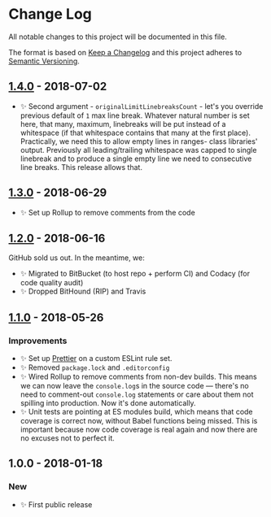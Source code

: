 # Change Log

All notable changes to this project will be documented in this file.

The format is based on [Keep a Changelog](http://keepachangelog.com/)
and this project adheres to [Semantic Versioning](http://semver.org/).

## [1.4.0] - 2018-07-02

- ✨ Second argument - `originalLimitLinebreaksCount` - let's you override previous default of `1` max line break. Whatever natural number is set here, that many, maximum, linebreaks will be put instead of a whitespace (if that whitespace contains that many at the first place). Practically, we need this to allow empty lines in ranges- class libraries' output. Previously all leading/trailing whitespace was capped to single linebreak and to produce a single empty line we need to consecutive line breaks. This release allows that.

## [1.3.0] - 2018-06-29

- ✨ Set up Rollup to remove comments from the code

## [1.2.0] - 2018-06-16

GitHub sold us out. In the meantime, we:

- ✨ Migrated to BitBucket (to host repo + perform CI) and Codacy (for code quality audit)
- ✨ Dropped BitHound (RIP) and Travis

## [1.1.0] - 2018-05-26

### Improvements

- ✨ Set up [Prettier](https://prettier.io) on a custom ESLint rule set.
- ✨ Removed `package.lock` and `.editorconfig`
- ✨ Wired Rollup to remove comments from non-dev builds. This means we can now leave the `console.log`s in the source code — there's no need to comment-out `console.log` statements or care about them not spilling into production. Now it's done automatically.
- ✨ Unit tests are pointing at ES modules build, which means that code coverage is correct now, without Babel functions being missed. This is important because now code coverage is real again and now there are no excuses not to perfect it.

## 1.0.0 - 2018-01-18

### New

- ✨ First public release

[1.1.0]: https://bitbucket.org/codsen/string-collapse-leading-whitespace/branches/compare/v1.1.0%0Dv1.0.2#diff
[1.2.0]: https://bitbucket.org/codsen/string-collapse-leading-whitespace/branches/compare/v1.2.0%0Dv1.1.0#diff
[1.3.0]: https://bitbucket.org/codsen/string-collapse-leading-whitespace/branches/compare/v1.3.0%0Dv1.2.1#diff
[1.4.0]: https://bitbucket.org/codsen/string-collapse-leading-whitespace/branches/compare/v1.4.0%0Dv1.3.0#diff
